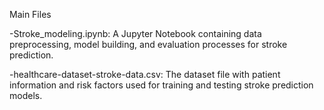 Main Files

-Stroke_modeling.ipynb: A Jupyter Notebook containing data preprocessing, model building, and evaluation processes for stroke prediction.

-healthcare-dataset-stroke-data.csv: The dataset file with patient information and risk factors used for training and testing stroke prediction models.

